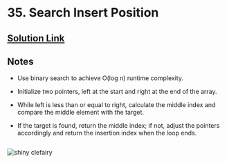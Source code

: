 # 35. Search Insert Position

## [Solution Link]()

## Notes

- Use binary search to achieve O(log n) runtime complexity.

- Initialize two pointers, left at the start and right at the end of the array.

- While left is less than or equal to right, calculate the middle index and compare the middle element with the target.

- If the target is found, return the middle index; if not, adjust the pointers accordingly and return the insertion index when the loop ends.

```c

```

![shiny clefairy](https://projectpokemon.org/images/shiny-sprite/clefairy.gif)
